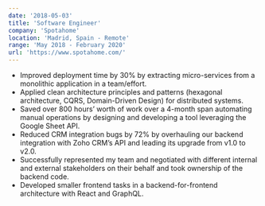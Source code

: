 ```yaml
---
date: '2018-05-03'
title: 'Software Engineer'
company: 'Spotahome'
location: 'Madrid, Spain - Remote'
range: 'May 2018 - February 2020'
url: 'https://www.spotahome.com/'
---
```


- Improved deployment time by 30% by extracting micro-services from a monolithic application in a team/effort.
- Applied clean architecture principles and patterns (hexagonal architecture, CQRS, Domain-Driven Design) for distributed systems.
- Saved over 800 hours’ worth of work over a 4-month span automating manual operations by designing and developing a tool leveraging the Google Sheet API.
- Reduced CRM integration bugs by 72% by overhauling our backend integration with Zoho CRM’s API and leading its upgrade from v1.0 to v2.0.
- Successfully represented my team and negotiated with different internal and external stakeholders on their behalf and took ownership of the backend code.
- Developed smaller frontend tasks in a backend-for-frontend architecture with React and GraphQL.
